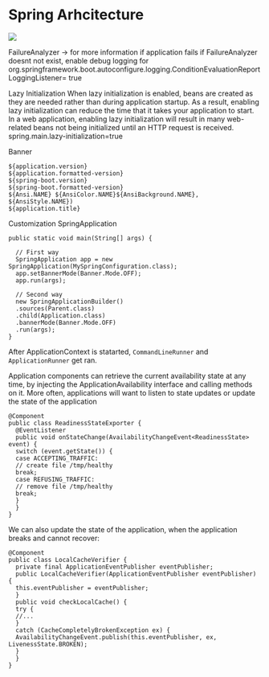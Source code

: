 # Spring Arhcitecture
![](https://spring.io/images/diagram-microservices-88e01c7d34c688cb49556435c130d352.svg)

FailureAnalyzer -> for more information if application fails if FailureAnalyzer doesnt not exist, enable debug logging for 
org.springframework.boot.autoconfigure.logging.ConditionEvaluationReportLoggingListener= true

Lazy Initialization
When lazy initialization is enabled,
beans are created as they are needed rather than during application startup. As a result, enabling
lazy initialization can reduce the time that it takes your application to start.  In a web application,
enabling lazy initialization will result in many web-related beans not being initialized until an
HTTP request is received. 
spring.main.lazy-initialization=true

Banner
```
${application.version}
${application.formatted-version}
${spring-boot.version}
${spring-boot.formatted-version}
${Ansi.NAME} ${AnsiColor.NAME}${AnsiBackground.NAME}, ${AnsiStyle.NAME})
${application.title}
```

Customization SpringApplication
```
public static void main(String[] args) {
  
  // First way
  SpringApplication app = new SpringApplication(MySpringConfiguration.class);
  app.setBannerMode(Banner.Mode.OFF);
  app.run(args);
  
  // Second way
  new SpringApplicationBuilder()
  .sources(Parent.class)
  .child(Application.class)
  .bannerMode(Banner.Mode.OFF)
  .run(args);
}
```

After ApplicationContext is statarted, 
`CommandLineRunner` and `ApplicationRunner` get ran.

Application components can retrieve the current availability state at any time, by injecting the
ApplicationAvailability interface and calling methods on it. More often, applications will want to
listen to state updates or update the state of the application

```
@Component
public class ReadinessStateExporter {
  @EventListener
  public void onStateChange(AvailabilityChangeEvent<ReadinessState> event) {
  switch (event.getState()) {
  case ACCEPTING_TRAFFIC:
  // create file /tmp/healthy
  break;
  case REFUSING_TRAFFIC:
  // remove file /tmp/healthy
  break;
  }
  }
}
```
We can also update the state of the application, when the application breaks and cannot recover:
```
@Component
public class LocalCacheVerifier {
  private final ApplicationEventPublisher eventPublisher;
  public LocalCacheVerifier(ApplicationEventPublisher eventPublisher) {
  this.eventPublisher = eventPublisher;
  }
  public void checkLocalCache() {
  try {
  //...
  }
  catch (CacheCompletelyBrokenException ex) {
  AvailabilityChangeEvent.publish(this.eventPublisher, ex,
LivenessState.BROKEN);
  }
  }
}
```
